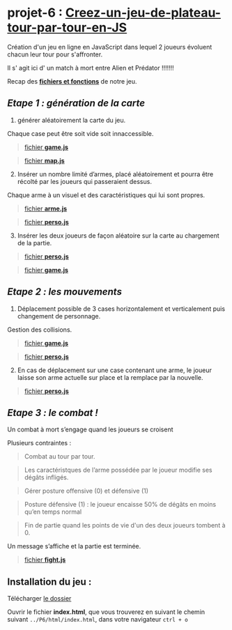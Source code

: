 # projet-6 : [__Creez-un-jeu-de-plateau-tour-par-tour-en-JS__](https://openclassrooms.com/projects/creez-un-jeu-de-plateau-tour-par-tour-en-js)



Création d'un jeu en ligne en JavaScript dans lequel 2 joueurs évoluent chacun leur tour pour s'affronter.

Il s' agit ici d' un match à mort entre Alien et Prédator !!!!!!!

Recap des  [__fichiers et fonctions__](recap_fonction.pdf) de notre jeu.


## _Etape 1 : génération de la carte_

1. générer aléatoirement la carte du jeu. 

Chaque case peut être soit vide soit innaccessible.

> [fichier __game.js__](./js/game.js)

> [fichier __map.js__](./js/map.js)


2. Insérer un nombre limité d’armes, placé aléatoirement et pourra être récolté par les joueurs qui passeraient dessus.

Chaque arme à un visuel et des caractéristiques qui lui sont propres.

> [fichier __arme.js__](./js/arme.js)

> [fichier __perso.js__](./js/perso.js)


3. Insérer les deux joueurs de façon aléatoire sur la carte au chargement de la partie.

> [fichier __perso.js__](./js/perso.js)

> [fichier __game.js__](./js/game.js)




## _Etape 2 : les mouvements_

1. Déplacement possible de 3 cases horizontalement et verticalement puis changement de personnage.

Gestion des collisions.

> [fichier __game.js__](./js/game.js)

> [fichier __perso.js__](./js/perso.js)



2. En cas de déplacement sur une case contenant une arme, le joueur laisse son arme actuelle sur place et la remplace par la nouvelle.

> [fichier __perso.js__](./js/perso.js)


## _Etape 3 : le combat !_

Un combat à mort s’engage quand les joueurs se croisent

Plusieurs contraintes : 

> Combat au tour par tour.

> Les caractéristques de l’arme possédée par le joueur modifie ses dégâts infligés.

> Gérer posture offensive (0) et défensive (1)

> Posture défensive (1) :  le joueur encaisse 50% de dégâts en moins qu’en temps normal

> Fin de partie quand les points de vie d'un des deux joueurs tombent à 0.

Un message s’affiche et la partie est terminée.


> [fichier __fight.js__](./js/fight.js)



## Installation du jeu : 
Télécharger [le dossier](https://github.com/Gu1ll0m/projet6_jeu_JS)

Ouvrir le fichier __index.html__, que vous trouverez en suivant le chemin suivant `../P6/html/index.html`, dans votre navigateur `ctrl + o`

